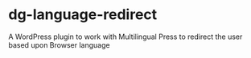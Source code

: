 dg-language-redirect
====================

A WordPress plugin to work with Multilingual Press to redirect the user based upon Browser language 